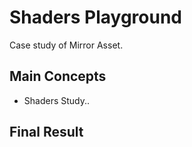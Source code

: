# Shaders Playground
Case study of Mirror Asset.

## Main Concepts

- Shaders Study..

## Final Result
